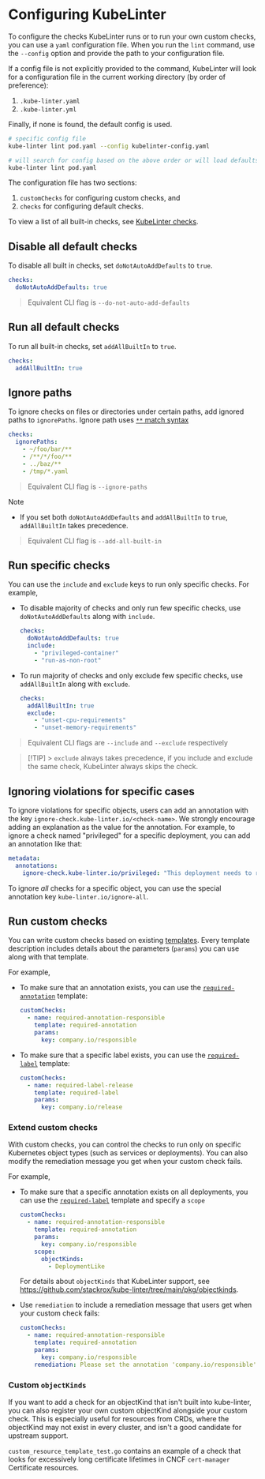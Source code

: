 # Configuring KubeLinter

To configure the checks KubeLinter runs or to run your own custom checks, you
can use a `yaml` configuration file. When you run the `lint` command, use the
`--config` option and provide the path to your configuration file.

If a config file is not explicitly provided to the command,
KubeLinter will look for a configuration file in the current
working directory (by order of preference):

1. `.kube-linter.yaml`
1. `.kube-linter.yml`

Finally, if none is found, the default config is used.

```bash
# specific config file
kube-linter lint pod.yaml --config kubelinter-config.yaml

# will search for config based on the above order or will load defaults
kube-linter lint pod.yaml
```

The configuration file has two sections:

1. `customChecks` for configuring custom checks, and
2. `checks` for configuring default checks.

To view a list of all built-in checks, see [KubeLinter checks](generated/checks.md).

## Disable all default checks

To disable all built in checks, set `doNotAutoAddDefaults` to `true`.

```yaml
checks:
  doNotAutoAddDefaults: true
```

> Equivalent CLI flag is `--do-not-auto-add-defaults`

## Run all default checks

To run all built-in checks, set `addAllBuiltIn` to `true`.

```yaml
checks:
  addAllBuiltIn: true
```

## Ignore paths

To ignore checks on files or directories under certain paths, add ignored paths to `ignorePaths`.
Ignore path uses [`**` match syntax](https://pkg.go.dev/github.com/bmatcuk/doublestar#Match)
```yaml
checks:
  ignorePaths:
    - ~/foo/bar/**
    - /**/*/foo/**
    - ../baz/**
    - /tmp/*.yaml
```
> Equivalent CLI flag is `--ignore-paths`


> [!NOTE]
>
> - If you set both `doNotAutoAddDefaults` and `addAllBuiltIn` to `true`,
>   `addAllBuiltIn` takes precedence.

> Equivalent CLI flag is `--add-all-built-in`

## Run specific checks

You can use the `include` and `exclude` keys to run only specific checks. For
example,

- To disable majority of checks and only run few specific checks,
  use `doNotAutoAddDefaults` along with `include`.
  ```yaml
  checks:
    doNotAutoAddDefaults: true
    include:
      - "privileged-container"
      - "run-as-non-root"
  ```
- To run majority of checks and only exclude few specific checks,
  use `addAllBuiltIn` along with `exclude`.
  ```yaml
  checks:
    addAllBuiltIn: true
    exclude:
      - "unset-cpu-requirements"
      - "unset-memory-requirements"
  ```

> Equivalent CLI flags are `--include` and `--exclude` respectively

> [!TIP] > `exclude` always takes precedence, if you include and exclude the same check,
> KubeLinter always skips the check.

## Ignoring violations for specific cases

To ignore violations for specific objects, users can add an annotation with the key
`ignore-check.kube-linter.io/<check-name>`. We strongly encourage adding an explanation as the value for the annotation.
For example, to ignore a check named "privileged" for a specific deployment, you can add an annotation like that:

```yaml
metadata:
  annotations:
    ignore-check.kube-linter.io/privileged: "This deployment needs to run as privileged because it needs kernel access"
```

To ignore _all_ checks for a specific object, you can use the special annotation key `kube-linter.io/ignore-all`.

## Run custom checks

You can write custom checks based on existing [templates](generated/templates.md). Every template description includes details about the parameters (`params`) you can use along with that template.

For example,

- To make sure that an annotation exists, you can use the [`required-annotation`](generated/templates?id=required-annotation) template:

  ```yaml
  customChecks:
    - name: required-annotation-responsible
      template: required-annotation
      params:
        key: company.io/responsible
  ```

- To make sure that a specific label exists, you can use the [`required-label`](generated/templates?id=required-label) template:
  ```yaml
  customChecks:
    - name: required-label-release
      template: required-label
      params:
        key: company.io/release
  ```

### Extend custom checks

With custom checks, you can control the checks to run only on specific Kubernetes object types (such as services or deployments). You can also modify the remediation message you get when your custom check fails.

For example,

- To make sure that a specific annotation exists on all deployments, you can use the [`required-label`](generated/templates?id=required-label) template and specify a `scope`

  ```yaml
  customChecks:
    - name: required-annotation-responsible
      template: required-annotation
      params:
        key: company.io/responsible
      scope:
        objectKinds:
          - DeploymentLike
  ```

  For details about `objectKinds` that KubeLinter support, see https://github.com/stackrox/kube-linter/tree/main/pkg/objectkinds.

- Use `remediation` to include a remediation message that users get when your custom check fails:
  ```yaml
  customChecks:
    - name: required-annotation-responsible
      template: required-annotation
      params:
        key: company.io/responsible
      remediation: Please set the annotation 'company.io/responsible'. This will be parsed by xy to generate some docs.
  ```

### Custom `objectKinds`

If you want to add a check for an objectKind that isn't built into kube-linter, you can also register your own custom objectKind alongside your custom check. This is especially useful for resources from CRDs, where the objectKind may not exist in every cluster, and isn't a good candidate for upstream support.

`custom_resource_template_test.go` contains an example of a check that looks for excessively long certificate lifetimes in CNCF `cert-manager` Certificate resources.
